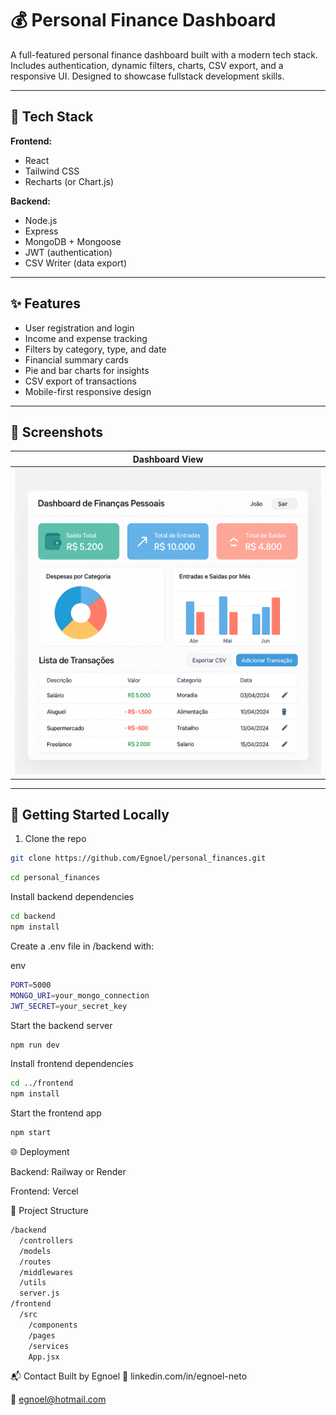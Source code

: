 # 💰 Personal Finance Dashboard

A full-featured personal finance dashboard built with a modern tech stack. Includes authentication, dynamic filters, charts, CSV export, and a responsive UI. Designed to showcase fullstack development skills.

---

## 🔧 Tech Stack

**Frontend:**

- React
- Tailwind CSS
- Recharts (or Chart.js)

**Backend:**

- Node.js
- Express
- MongoDB + Mongoose
- JWT (authentication)
- CSV Writer (data export)

---

## ✨ Features

- User registration and login
- Income and expense tracking
- Filters by category, type, and date
- Financial summary cards
- Pie and bar charts for insights
- CSV export of transactions
- Mobile-first responsive design

---

## 📸 Screenshots

| Dashboard View                       |
| ------------------------------------ |
| ![Dashboard Preview](/dashboard.png) |

---

## 🚀 Getting Started Locally

1. Clone the repo

```bash
git clone https://github.com/Egnoel/personal_finances.git
```

```bash
cd personal_finances
```

Install backend dependencies

```bash
cd backend
npm install
```

Create a .env file in /backend with:

env

```bash
PORT=5000
MONGO_URI=your_mongo_connection
JWT_SECRET=your_secret_key
```

Start the backend server

```bash
npm run dev
```

Install frontend dependencies

```bash
cd ../frontend
npm install
```

Start the frontend app

```bash
npm start
```

🌐 Deployment

Backend: Railway or Render

Frontend: Vercel

📁 Project Structure

```bash
/backend
  /controllers
  /models
  /routes
  /middlewares
  /utils
  server.js
/frontend
  /src
    /components
    /pages
    /services
    App.jsx
```

📬 Contact
Built by Egnoel
🔗 linkedin.com/in/egnoel-neto

📧 egnoel@hotmail.com
